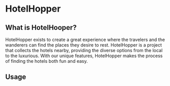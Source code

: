 # HotelHopper


## What is HotelHooper?

HotelHopper exists to create a great experience where the travelers and the wanderers can find the places they desire to rest. HotelHopper is a project that collects the hotels nearby, providing the diverse options from the local to the luxurious. With our unique features, HotelHopper makes the process of finding the hotels both fun and easy. 



## Usage

